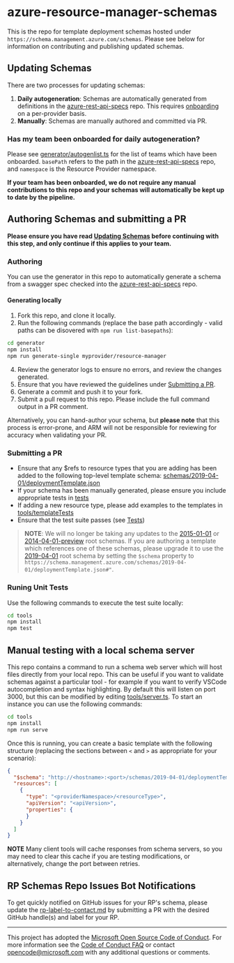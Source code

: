 # azure-resource-manager-schemas 

This is the repo for template deployment schemas hosted under `https://schema.management.azure.com/schemas`. Please see below for information on contributing and publishing updated schemas.

## Updating Schemas
There are two processes for updating schemas:
1. **Daily autogeneration**: Schemas are automatically generated from definitions in the [azure-rest-api-specs](https://github.com/Azure/azure-rest-api-specs) repo. This requires [onboarding](/generator/README.md#onboarding-teams-to-autogeneration-pipeline) on a per-provider basis.
2. **Manually**: Schemas are manually authored and committed via PR.

### Has my team been onboarded for daily autogeneration?
Please see [generator/autogenlist.ts](/generator/autogenlist.ts) for the list of teams which have been onboarded. `basePath` refers to the path in the [azure-rest-api-specs](https://github.com/Azure/azure-rest-api-specs) repo, and `namespace` is the Resource Provider namespace.

**If your team has been onboarded, we do not require any manual contributions to this repo and your schemas will automatically be kept up to date by the pipeline.**

## Authoring Schemas and submitting a PR
**Please ensure you have read [Updating Schemas](#updating-schemas) before continuing with this step, and only continue if this applies to your team.**

### Authoring
You can use the generator in this repo to automatically generate a schema from a swagger spec checked into the [azure-rest-api-specs](https://github.com/Azure/azure-rest-api-specs) repo.

#### Generating locally
1. Fork this repo, and clone it locally.
2. Run the following commands (replace the base path accordingly - valid paths can be disovered with `npm run list-basepaths`):
```bash
cd generator
npm install
npm run generate-single myprovider/resource-manager
```
4. Review the generator logs to ensure no errors, and review the changes generated.
5. Ensure that you have reviewed the guidelines under [Submitting a PR](#submitting-a-pr).
6. Generate a commit and push it to your fork.
7. Submit a pull request to this repo. Please include the full command output in a PR comment.

Alternatively, you can hand-author your schema, but **please note** that this process is error-prone, and ARM will not be responsible for reviewing for accuracy when validating your PR.

### Submitting a PR
* Ensure that any $refs to resource types that you are adding has been added to the following top-level template schema: [schemas/2019-04-01/deploymentTemplate.json](/schemas/2019-04-01/deploymentTemplate.json)
* If your schema has been manually generated, please ensure you include appropriate tests in [tests](/tests/)
* If adding a new resource type, please add examples to the templates in [tools/templateTests](/tools/templateTests/)
* Ensure that the test suite passes (see [Tests](#tests))

> **NOTE**: We will no longer be taking any updates to the [2015-01-01](/schemas/2015-01-01/deploymentTemplate.json) or [2014-04-01-preview](/schemas/2014-04-01-preview/deploymentTemplate.json) root schemas. If you are authoring a template which references one of these schemas, please upgrade it to use the [2019-04-01](/schemas/2019-04-01/deploymentTemplate.json) root schema by setting the `$schema` property to `https://schema.management.azure.com/schemas/2019-04-01/deploymentTemplate.json#"`.

### Runing Unit Tests
Use the following commands to execute the test suite locally:
```bash
cd tools
npm install
npm test
```

## Manual testing with a local schema server
This repo contains a command to run a schema web server which will host files directly from your local repo. This can be useful if you want to validate schemas against a particular tool - for example if you want to verify VSCode autocompletion and syntax highlighting. By default this will listen on port 3000, but this can be modified by editing [tools/server.ts](/tools/server.ts).
To start an instance you can use the following commands:
```bash
cd tools
npm install
npm run serve
```

Once this is running, you can create a basic template with the following structure (replacing the sections between `<` and `>` as appropriate for your scenario):
```json
{
  "$schema": "http://<hostname>:<port>/schemas/2019-04-01/deploymentTemplate.json",
  "resources": [
    {
      "type": "<providerNamespace>/<resourceType>",
      "apiVersion": "<apiVersion>",
      "properties": {
      }
    }
  ]
}
```
**NOTE** Many client tools will cache responses from schema servers, so you may need to clear this cache if you are testing modifications, or alternatively, change the port between retries.

## RP Schemas Repo Issues Bot Notifications
To get quickly notified on GitHub issues for your RP's schema, please update the [rp-label-to-contact.md](/rp-label-to-contact.md) by submitting a PR with the desired GitHub handle(s) and label for your RP.

---
This project has adopted the [Microsoft Open Source Code of Conduct](https://opensource.microsoft.com/codeofconduct/). For more information see the [Code of Conduct FAQ](https://opensource.microsoft.com/codeofconduct/faq/) or contact [opencode@microsoft.com](mailto:opencode@microsoft.com) with any additional questions or comments.